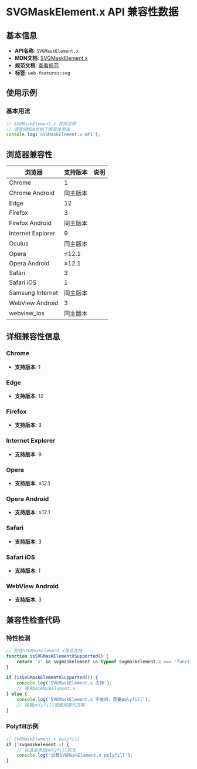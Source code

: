 # SVGMaskElement.x API 兼容性数据

## 基本信息

- **API名称**: `SVGMaskElement.x`
- **MDN文档**: [SVGMaskElement.x](https://developer.mozilla.org/docs/Web/API/SVGMaskElement/x)
- **规范文档**: [查看规范](https://drafts.fxtf.org/css-masking/#dom-svgmaskelement-x)
- **标签**: `web-features:svg`

## 使用示例

### 基本用法

```javascript
// SVGMaskElement.x 使用示例
// 请查阅MDN文档了解具体用法
console.log('SVGMaskElement.x API');
```

## 浏览器兼容性

| 浏览器 | 支持版本 | 说明 |
|--------|----------|------|
| Chrome | 1 |  |
| Chrome Android | 同主版本 |  |
| Edge | 12 |  |
| Firefox | 3 |  |
| Firefox Android | 同主版本 |  |
| Internet Explorer | 9 |  |
| Oculus | 同主版本 |  |
| Opera | ≤12.1 |  |
| Opera Android | ≤12.1 |  |
| Safari | 3 |  |
| Safari iOS | 1 |  |
| Samsung Internet | 同主版本 |  |
| WebView Android | 3 |  |
| webview_ios | 同主版本 |  |

## 详细兼容性信息

### Chrome

- **支持版本**: 1

### Edge

- **支持版本**: 12

### Firefox

- **支持版本**: 3

### Internet Explorer

- **支持版本**: 9

### Opera

- **支持版本**: ≤12.1

### Opera Android

- **支持版本**: ≤12.1

### Safari

- **支持版本**: 3

### Safari iOS

- **支持版本**: 1

### WebView Android

- **支持版本**: 3

## 兼容性检查代码

### 特性检测

```javascript
// 检查SVGMaskElement.x是否支持
function isSVGMaskElementXSupported() {
    return 'x' in svgmaskelement && typeof svgmaskelement.x === 'function';
}

if (isSVGMaskElementXSupported()) {
    console.log('SVGMaskElement.x 支持');
    // 使用SVGMaskElement.x
} else {
    console.log('SVGMaskElement.x 不支持，需要polyfill');
    // 加载polyfill或使用替代方案
}
```

### Polyfill示例

```javascript
// SVGMaskElement.x polyfill
if (!svgmaskelement.x) {
    // 在这里添加polyfill实现
    console.log('加载SVGMaskElement.x polyfill');
}
```

